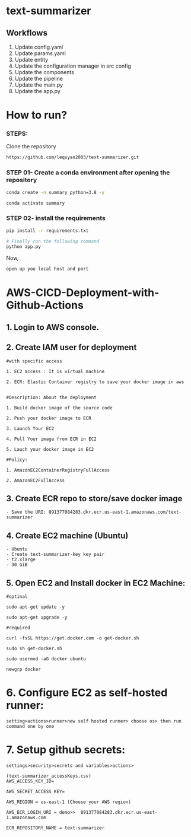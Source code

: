 # text-summarizer

## Workflows

1. Update config.yaml
2. Update params.yaml
3. Update entity
4. Update the configuration manager in src config
5. Update the components
6. Update the pipeline
7. Update the main.py
8. Update the app.py

# How to run?

### STEPS:

Clone the repository

```bash
https://github.com/lequyan2003/text-summarizer.git
```

### STEP 01- Create a conda environment after opening the repository

```bash
conda create -n summary python=3.8 -y
```

```bash
conda activate summary
```

### STEP 02- install the requirements

```bash
pip install -r requirements.txt
```

```bash
# Finally run the following command
python app.py
```

Now,

```bash
open up you local host and port
```

<!-- ```bash
Author: An (Abel) Le
Email: lequyan2003@gmail.com

``` -->

# AWS-CICD-Deployment-with-Github-Actions

## 1. Login to AWS console.

## 2. Create IAM user for deployment

    #with specific access

    1. EC2 access : It is virtual machine

    2. ECR: Elastic Container registry to save your docker image in aws


    #Description: About the deployment

    1. Build docker image of the source code

    2. Push your docker image to ECR

    3. Launch Your EC2

    4. Pull Your image from ECR in EC2

    5. Lauch your docker image in EC2

    #Policy:

    1. AmazonEC2ContainerRegistryFullAccess

    2. AmazonEC2FullAccess

## 3. Create ECR repo to store/save docker image

    - Save the URI: 891377084283.dkr.ecr.us-east-1.amazonaws.com/text-summarizer

## 4. Create EC2 machine (Ubuntu)

    - Ubuntu
    - Create text-summarizer-key key pair
    - t2.xlarge
    - 30 GiB

## 5. Open EC2 and Install docker in EC2 Machine:

    #optinal

    sudo apt-get update -y

    sudo apt-get upgrade -y

    #required

    curl -fsSL https://get.docker.com -o get-docker.sh

    sudo sh get-docker.sh

    sudo usermod -aG docker ubuntu

    newgrp docker

# 6. Configure EC2 as self-hosted runner:

    setting>actions>runner>new self hosted runner> choose os> then run command one by one

# 7. Setup github secrets:

    settings>security>secrets and variables>actions>

    (text-summarizer_accessKeys.csv)
    AWS_ACCESS_KEY_ID=

    AWS_SECRET_ACCESS_KEY=

    AWS_REGION = us-east-1 (Choose your AWS region)

    AWS_ECR_LOGIN_URI = demo>>  891377084283.dkr.ecr.us-east-1.amazonaws.com

    ECR_REPOSITORY_NAME = text-summarizer
